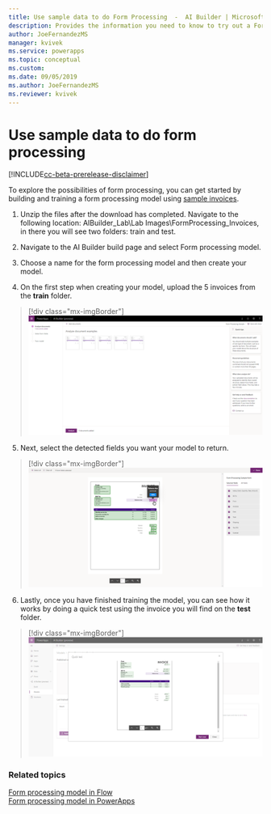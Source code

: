 ```yaml
---
title: Use sample data to do Form Processing  -  AI Builder | Microsoft Docs
description: Provides the information you need to know to try out a Form Processing model with sample data AI Builder.
author: JoeFernandezMS
manager: kvivek
ms.service: powerapps
ms.topic: conceptual
ms.custom: 
ms.date: 09/05/2019
ms.author: JoeFernandezMS
ms.reviewer: kvivek
---
```


# Use sample data to do form processing

[!INCLUDE[cc-beta-prerelease-disclaimer](./includes/cc-beta-prerelease-disclaimer.md)]

To explore the possibilities of form processing, you can get started by building and training a form processing model using  [sample invoices](https://github.com/microsoft/PowerApps-Samples/blob/master/ai-builder/labs/AIBuilder_Lab.zip). 

1. Unzip the files after the download has completed. Navigate to the following location: AIBuilder_Lab\Lab Images\FormProcessing_Invoices, in there you will see two folders: train and test.

2. Navigate to the AI Builder build page and select Form processing model.

3. Choose a name for the form processing model and then create your model.

4. On the first step when creating your model, upload the 5 invoices from the **train** folder.

> [!div class="mx-imgBorder"]
> ![Upload sample invoices](media/upload-forms.png "Upload sample invoices")

5. Next, select the detected fields you want your model to return.

> [!div class="mx-imgBorder"]
> ![Select fields](media/select-form-fields.png "Select fields")

6. Lastly, once you have finished training the model, you can see how it works by doing a quick test using the invoice you will find on the **test** folder.

> [!div class="mx-imgBorder"]
> ![Quick test](media/quick-test-form.png "Quick test")

### Related topics
[Form processing model in Flow](form-processing-model-in-flow.md) </br>
[Form processing model in PowerApps](form-processor-component-in-powerapps.md)
